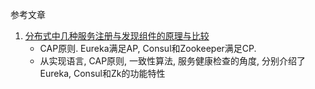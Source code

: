 参考文章

1. [分布式中几种服务注册与发现组件的原理与比较](https://juejin.im/post/5bb77923f265da0af3348aa3)
    - CAP原则. Eureka满足AP, Consul和Zookeeper满足CP.
    - 从实现语言, CAP原则, 一致性算法, 服务健康检查的角度, 分别介绍了Eureka, Consul和Zk的功能特性
